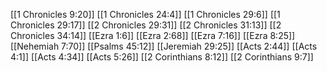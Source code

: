 [[1 Chronicles 9:20]]
[[1 Chronicles 24:4]]
[[1 Chronicles 29:6]]
[[1 Chronicles 29:17]]
[[2 Chronicles 29:31]]
[[2 Chronicles 31:13]]
[[2 Chronicles 34:14]]
[[Ezra 1:6]]
[[Ezra 2:68]]
[[Ezra 7:16]]
[[Ezra 8:25]]
[[Nehemiah 7:70]]
[[Psalms 45:12]]
[[Jeremiah 29:25]]
[[Acts 2:44]]
[[Acts 4:1]]
[[Acts 4:34]]
[[Acts 5:26]]
[[2 Corinthians 8:12]]
[[2 Corinthians 9:7]]
